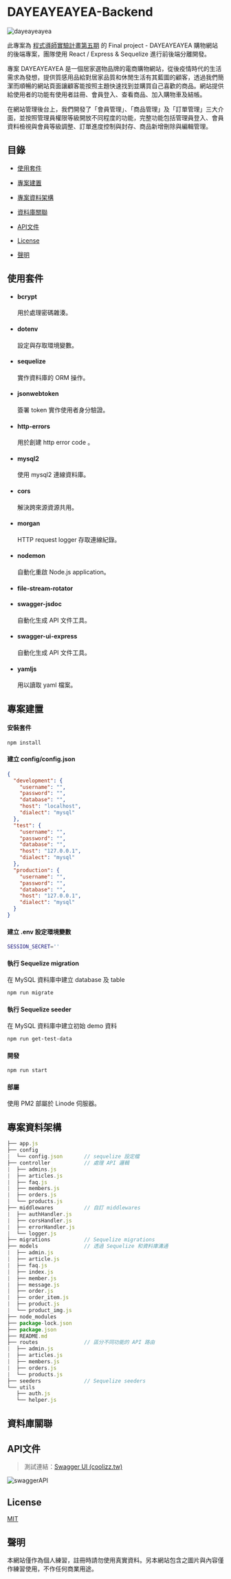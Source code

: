 # DAYEAYEAYEA-Backend

![dayeayeayea](https://i.imgur.com/BQbL1Fc.png)

此專案為 [程式導師實驗計畫第五期](https://github.com/Lidemy/mentor-program-5th) 的 Final project - DAYEAYEAYEA 購物網站的後端專案，團隊使用 React / Express & Sequelize 進行前後端分離開發。

專案 DAYEAYEAYEA 是一個居家選物品牌的電商購物網站，從後疫情時代的生活需求為發想，提供質感用品給對居家品質和休閒生活有其藍圖的顧客，透過我們簡潔而順暢的網站頁面讓顧客能按照主題快速找到並購買自己喜歡的商品。網站提供給使用者的功能有使用者註冊、會員登入、查看商品、加入購物車及結帳。

在網站管理後台上，我們開發了「會員管理」、「商品管理」及「訂單管理」三大介面，並按照管理員權限等級開放不同程度的功能，完整功能包括管理員登入、會員資料檢視與會員等級調整、訂單進度控制與封存、商品新增刪除與編輯管理。



## 目錄

- [使用套件](#使用套件)

- [專案建置](#專案建置)

- [專案資料架構](#專案資料架構)

- [資料庫關聯](#資料庫關聯)

- [API文件](#API文件)
- [License](#License)
- [聲明](#聲明)



## 使用套件

* #### bcrypt
  用於處理密碼雜湊。
  
* #### dotenv
  設定與存取環境變數。
  
* #### sequelize
  實作資料庫的 ORM 操作。
  
* #### jsonwebtoken

  簽署 token 實作使用者身分驗證。

* #### http-errors

  用於創建 http error code 。

* #### mysql2

  使用 mysql2 連線資料庫。

* #### cors

  解決跨來源資源共用。

* #### morgan

  HTTP request logger 存取連線紀錄。

* #### nodemon

  自動化重啟 Node.js application。

* #### file-stream-rotator

* #### swagger-jsdoc

  自動化生成 API 文件工具。

* #### swagger-ui-express

  自動化生成 API 文件工具。

* #### yamljs

  用以讀取 yaml 檔案。






## 專案建置

#### 安裝套件

```bash
npm install
```



#### 建立 config/config.json

```json
{
  "development": {
    "username": "",
    "password": "",
    "database": "",
    "host": "localhost",
    "dialect": "mysql"
  },
  "test": {
    "username": "",
    "password": "",
    "database": "",
    "host": "127.0.0.1",
    "dialect": "mysql"
  },
  "production": {
    "username": "",
    "password": "",
    "database": "",
    "host": "127.0.0.1",
    "dialect": "mysql"
  }
}
```



#### 建立 .env 設定環境變數

```bash
SESSION_SECRET=''
```



#### 執行 Sequelize migration 

在 MySQL 資料庫中建立 database 及 table

```bash
npm run migrate
```



#### 執行 Sequelize seeder

在 MySQL 資料庫中建立初始 demo 資料

```bash
npm run get-test-data
```



#### 開發

```bash
npm run start
```



#### 部屬

使用 PM2 部屬於 Linode 伺服器。





## 專案資料架構

```javascript
├── app.js
├── config
|  └── config.json       // sequelize 設定檔
├── controller           // 處理 API 邏輯
|  ├── admins.js
|  ├── articles.js
|  ├── faq.js
|  ├── members.js
|  ├── orders.js
|  └── products.js
├── middlewares          // 自訂 middlewares
|  ├── authHandler.js
|  ├── corsHandler.js
|  ├── errorHandler.js
|  └── logger.js
├── migrations           // Sequelize migrations
├── models               // 透過 Sequelize 和資料庫溝通
|  ├── admin.js
|  ├── article.js
|  ├── faq.js
|  ├── index.js
|  ├── member.js
|  ├── message.js
|  ├── order.js
|  ├── order_item.js
|  ├── product.js
|  └── product_img.js
├── node_modules
├── package-lock.json
├── package.json
├── README.md
├── routes               // 區分不同功能的 API 路由
|  ├── admin.js
|  ├── articles.js
|  ├── members.js
|  ├── orders.js
|  └── products.js
├── seeders              // Sequelize seeders
└── utils
   ├── auth.js
   └── helper.js

```



## 資料庫關聯







## API文件

> 測試連結：[Swagger UI (coolizz.tw)](https://api.coolizz.tw/api-docs/)

![swaggerAPI](https://i.imgur.com/QB2rY5A.gif)



## License

[MIT](https://choosealicense.com/licenses/mit/)



## 聲明

本網站僅作為個人練習，註冊時請勿使用真實資料。另本網站包含之圖片與內容僅作練習使用，不作任何商業用途。
